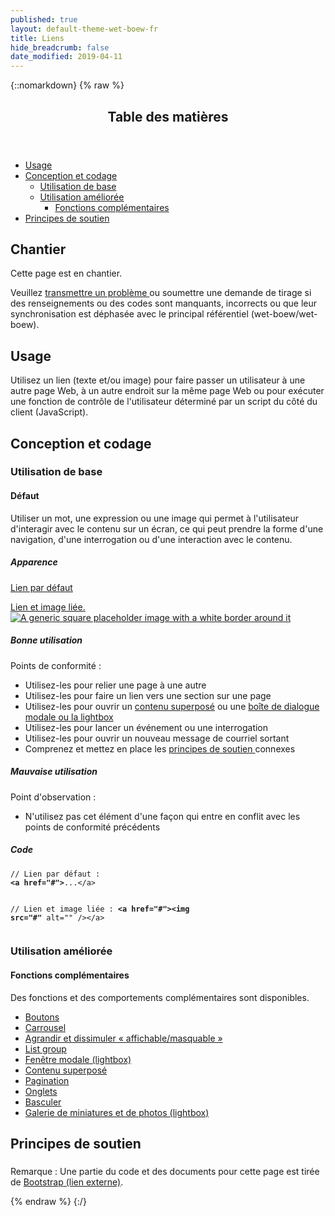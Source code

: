 ```yaml
---
published: true
layout: default-theme-wet-boew-fr
title: Liens
hide_breadcrumb: false
date_modified: 2019-04-11
---
```

{::nomarkdown}
{% raw %}
  <span class="wb-prettify all-pre"></span>
  <div class="row">
    <nav role="navigation" class="col-md-8">
      <div class="panel panel-default">
        <header class="panel-heading">
          <h2 class="panel-title">Table des matières</h2>
        </header>
        <div class="panel-body">
          <ul>
            <li><a href="#purpose">Usage</a></li>
            <li><a href="#design">Conception et codage</a>
              <ul>
                <li><a href="#basic">Utilisation de base </a></li>
                <li><a href="#enhanced">Utilisation améliorée </a>
                  <ul>
                    <li><a href="#addon">Fonctions complémentaires </a> </li>
                  </ul>
                </li>
              </ul>
            </li>
            <li><a href="#supporting">Principes de soutien </a></li>
          </ul>
        </div>
      </div>
    </nav>
    <section class="col-md-4">
      <div class="panel panel-warning">
        <div class="panel-body">
          <h2 class="mrgn-tp-0 h4 text-warning"><span class="fa fa-exclamation-triangle"></span> Chantier</h2>
          <p>Cette  page est en chantier.</p>
          <p>Veuillez <a href="https://github.com/wet-boew/wet-boew-styleguide/issues/new">transmettre un problème </a>  ou soumettre une demande de tirage si des renseignements ou des codes sont manquants, incorrects ou que leur synchronisation est déphasée avec le principal référentiel (wet-boew/wet-boew).</p>
        </div>
      </div>
    </section>
  </div>
  <section>
    <h2 id="purpose"><span class="fa-stack"><span class="fa fa-circle fa-stack-2x"></span><span class="fa fa-info fa-stack-1x fa-inverse"></span></span> Usage </h2>
    <p>Utilisez un lien  (texte et/ou  image) pour faire passer un utilisateur à une autre page Web, à un autre endroit sur la même page Web ou pour exécuter une fonction de contrôle de l'utilisateur déterminé par un script du côté du client (JavaScript). </p>
    <h2 id="design"><span class="fa-stack"><span class="fa fa-circle fa-stack-2x"></span><span class="fa fa-paint-brush fa-stack-1x fa-inverse"></span></span> Conception et codage</h2>
    <h3 id="basic">Utilisation de base </h3>
    <h4 id="default"><span class="fa-stack"><span class="fa fa-circle fa-stack-2x"></span><span class="fas fa-cogs fa-stack-1x fa-inverse"></span></span> Défaut </h4>
    <p>Utiliser un mot, une expression ou une  image qui permet à l'utilisateur d'interagir avec le contenu sur un écran, ce qui peut prendre la forme d'une navigation, d'une interrogation ou d'une  interaction avec le contenu.</p>
    <div class="row">
      <div class="col-md-3">
        <div class="panel panel-default">
          <div class="panel-body">
            <h5 class="mrgn-tp-0 h5">Apparence</h5>
            <p><a href="#">Lien par défaut</a></p>
            <p class="mrgn-bttm-0"><a href="#">Lien et image liée.<img class="img-thumbnail left-block" alt="A generic square placeholder image with a white border around it" src="https://placehold.it/100x100"></a></p>
          </div>
        </div>
      </div>
      <div class="col-md-5">
        <h5 class="mrgn-tp-0 text-success"><span class="glyphicon glyphicon-ok-circle"></span> Bonne utilisation</h5>
        <p><span class="nowrap">Points de conformité&nbsp;:</span></p>
        <ul>
          <li>Utilisez-les pour relier une page à une autre</li>
          <li>Utilisez-les pour faire un lien vers une section sur une  page</li>
          <li>Utilisez-les pour ouvrir un <a href="https://wet-boew.github.io/wet-boew/demos/overlay/overlay-fr.html" >contenu superposé</a> ou une <a href="https://wet-boew.github.io/wet-boew/demos/lightbox/lightbox-fr.html" >boîte de dialogue modale ou la lightbox</a></li>
          <li>Utilisez-les pour lancer un événement ou une interrogation</li>
          <li>Utilisez-les pour ouvrir un nouveau message de courriel sortant</li>
          <li>Comprenez et mettez en place les <a href="#supporting">principes de soutien </a>connexes</li>
        </ul>
        <h5 class="mrgn-tp-0 text-danger"><span class="glyphicon glyphicon-remove-circle"></span> Mauvaise utilisation</h5>
        <p><span class="nowrap">Point d'observation&nbsp;:</span></p>
        <ul>
          <li>N'utilisez pas cet élément d'une façon qui entre en conflit avec les points de conformité  précédents</li>
        </ul>
      </div>
      <div class="col-md-4">
        <h5 class="mrgn-tp-0">Code</h5>
        <pre><code>// Lien par défaut&nbsp;:
<strong>&lt;a href=&quot;#&quot;&gt;</strong>...&lt;/a&gt;

// Lien et image liée&nbsp;:
<strong>&lt;a href=&quot;#&quot;&gt;&lt;img src=&quot;#&quot;</strong> alt=&quot;&quot; /&gt;&lt;/a&gt;</code></pre>
      </div>
    </div>
  </section>
  <h3 id="enhanced">Utilisation améliorée</h3>
  <h4 id="addon"><span class="fa-stack"><span class="fa fa-circle fa-stack-2x"></span><span class="fa fa-stack-1x fa-plus fa-inverse"></span></span> Fonctions complémentaires </h4>
  <p>Des fonctions et des comportements complémentaires sont disponibles.</p>
  <ul class="list-inline lst-spcd">
    <li><a href="buttons-fr.html" class="btn btn-default">Boutons</a></li>
    <li><a href="https://wet-boew.github.io/v4.0-ci/docs/ref/tabs/tabs-fr.html"  class="btn btn-default">Carrousel</a></li>
    <li><a href="https://wet-boew.github.io/v4.0-ci/docs/ref/details/details-fr.html"   class="btn btn-default">Agrandir et dissimuler « affichable/masquable » </a></li>
    <li><a href="listgroup-fr.html" class="btn btn-default">List group </a></li>
    <li><a href="https://wet-boew.github.io/v4.0-ci/docs/ref/lightbox/lightbox-fr.html"  class="btn btn-default">Fenêtre modale (lightbox)</a></li>
    <li><a href="https://wet-boew.github.io/v4.0-ci/docs/ref/overlay/overlay-fr.html"  class="btn btn-default">Contenu superposé  </a></li>
    <li><a href="pagination-fr.html" class="btn btn-default">Pagination</a></li>
    <li><a href="https://wet-boew.github.io/v4.0-ci/docs/ref/tabs/tabs-fr.html"  class="btn btn-default">Onglets</a></li>
    <li><a href="https://wet-boew.github.io/v4.0-ci/docs/ref/toggle/toggle-fr.html" class="btn btn-default">Basculer</a></li>
    <li><a href="https://wet-boew.github.io/v4.0-ci/docs/ref/lightbox/lightbox-fr.html"  class="btn btn-default">Galerie de miniatures et de photos (lightbox) </a></li>
  </ul>
  <h2 id="supporting"><span class="fa-stack"> <span class="fa fa-circle fa-stack-2x"></span> <span class="fa fa-bookmark fa-stack-1x fa-inverse"></span> </span> Principes de soutien </h2>
  <h3><span data-ajax-replace="../writing/strctr-fr.html #links-heading"></span></h3>
  <div data-ajax-replace="../writing/strctr-fr.html #links-info"></div>
  <h3><span data-ajax-replace="../writing/stl-fr.html #scent-heading"></span></h3>
  <div data-ajax-replace="../writing/stl-fr.html #scent-info"></div>
  <h3><span data-ajax-replace="../writing/stl-fr.html #parallel-heading"></span></h3>
  <div data-ajax-replace="../writing/stl-fr.html #parallel-info"></div>
  <h3><span data-ajax-replace="../writing/stl-fr.html #scan-heading"></span></h3>
  <div data-ajax-replace="../writing/stl-fr.html #scan-info"></div>
  <h3><span data-ajax-replace="../writing/rchtctr-fr.html #alphabetization-heading"></span></h3>
  <div data-ajax-replace="../writing/rchtctr-fr.html #alphabetization-info"></div>
  <p class="mrgn-tp-lg text-muted">Remarque&nbsp;: Une partie du code et des documents pour cette page est tirée de <a href="https://getbootstrap.com/" >Bootstrap<span  class="wb-inv"> (lien externe)</span></a>.</p>
{% endraw %}
{:/}
